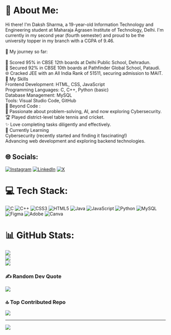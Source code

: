 # 💫 About Me:
Hi there! I'm Daksh Sharma, a 19-year-old Information Technology and Engineering student at Maharaja Agrasen Institute of Technology, Delhi. I'm currently in my second year (fourth semester) and proud to be the university topper in my branch with a CGPA of 9.46.<br><br>🌟 My journey so far:<br><br>🏫 Scored 95% in CBSE 12th boards at Delhi Public School, Dehradun.<br>🏫 Secured 92% in CBSE 10th boards at Pathfinder Global School, Pataudi.<br>🌐 Cracked JEE with an All India Rank of 51511, securing admission to MAIT.<br>🚀 My Skills<br>Frontend Development: HTML, CSS, JavaScript<br>Programming Languages: C, C++, Python (basic)<br>Database Management: MySQL<br>Tools: Visual Studio Code, GitHub<br>🏓 Beyond Code  :<br>🌟 Passionate about problem-solving, AI, and now exploring Cybersecurity.<br>🏆 Played district-level table tennis and cricket.<br>✨ Love completing tasks diligently and effectively.<br>🌱 Currently Learning<br>Cybersecurity (recently started and finding it fascinating!)<br>Advancing web development and exploring backend technologies.


## 🌐 Socials:
[![Instagram](https://img.shields.io/badge/Instagram-%23E4405F.svg?logo=Instagram&logoColor=white)](https://instagram.com/dsdaksh_11) [![LinkedIn](https://img.shields.io/badge/LinkedIn-%230077B5.svg?logo=linkedin&logoColor=white)](https://linkedin.com/in/www.linkedin.com/in/daksh-sharma-a93340328) [![X](https://img.shields.io/badge/X-black.svg?logo=X&logoColor=white)](https://x.com/@ink_insane) 

# 💻 Tech Stack:
![C](https://img.shields.io/badge/c-%2300599C.svg?style=flat-square&logo=c&logoColor=white) ![C++](https://img.shields.io/badge/c++-%2300599C.svg?style=flat-square&logo=c%2B%2B&logoColor=white) ![CSS3](https://img.shields.io/badge/css3-%231572B6.svg?style=flat-square&logo=css3&logoColor=white) ![HTML5](https://img.shields.io/badge/html5-%23E34F26.svg?style=flat-square&logo=html5&logoColor=white) ![Java](https://img.shields.io/badge/java-%23ED8B00.svg?style=flat-square&logo=openjdk&logoColor=white) ![JavaScript](https://img.shields.io/badge/javascript-%23323330.svg?style=flat-square&logo=javascript&logoColor=%23F7DF1E) ![Python](https://img.shields.io/badge/python-3670A0?style=flat-square&logo=python&logoColor=ffdd54) ![MySQL](https://img.shields.io/badge/mysql-4479A1.svg?style=flat-square&logo=mysql&logoColor=white) ![Figma](https://img.shields.io/badge/figma-%23F24E1E.svg?style=flat-square&logo=figma&logoColor=white) ![Adobe](https://img.shields.io/badge/adobe-%23FF0000.svg?style=flat-square&logo=adobe&logoColor=white) ![Canva](https://img.shields.io/badge/Canva-%2300C4CC.svg?style=flat-square&logo=Canva&logoColor=white)
# 📊 GitHub Stats:
![](https://github-readme-stats.vercel.app/api?username=dsdaksh-11&theme=dark&hide_border=false&include_all_commits=false&count_private=false)<br/>
![](https://github-readme-streak-stats.herokuapp.com/?user=dsdaksh-11&theme=dark&hide_border=false)<br/>
![](https://github-readme-stats.vercel.app/api/top-langs/?username=dsdaksh-11&theme=dark&hide_border=false&include_all_commits=false&count_private=false&layout=compact)

### ✍️ Random Dev Quote
![](https://quotes-github-readme.vercel.app/api?type=horizontal&theme=radical)

### 🔝 Top Contributed Repo
![](https://github-contributor-stats.vercel.app/api?username=dsdaksh-11&limit=5&theme=dark&combine_all_yearly_contributions=true)

---
[![](https://visitcount.itsvg.in/api?id=dsdaksh-11&icon=0&color=0)](https://visitcount.itsvg.in)

<!-- Proudly created with GPRM ( https://gprm.itsvg.in ) -->
